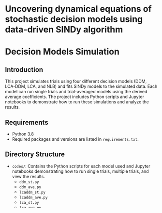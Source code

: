 # Uncovering dynamical equations of stochastic decision models using data-driven SINDy algorithm
# Decision Models Simulation

## Introduction

This project simulates trials using four different decision models (DDM, LCA-DDM, LCA, and NLB) and fits SINDy models to the simulated data. Each model can run single trials and trial-averaged models using the derived average coefficients. The project includes Python scripts and Jupyter notebooks to demonstrate how to run these simulations and analyze the results.

## Requirements

- Python 3.8
- Required packages and versions are listed in `requirements.txt`.

## Directory Structure

- `codes/`: Contains the Python scripts for each model used and Jupyter notebooks demonstrating how to run single trials, multiple trials, and view the results.
    - `ddm_st.py`
    - `ddm_ave.py`
    - `lcaddm_st.py`
    - `lcaddm_ave.py`
    - `lca_st.py`
    - `lca_ave.py`
    - `nlb_st.py`
    - `nlb_ave.py`
    - `run_ddm.ipynb`
    - `run_lcaddm.ipynb`
    - `run_lca.ipynb`
    - `run_nlb.ipynb`
- `requirements.txt`: Lists the Python packages and versions required for the project.
- `README.md`: This file.

## Usage

To run the simulations, use the provided Jupyter notebooks in the `codes/` directory. Each notebook corresponds to one of the four decision models and includes the following steps and must be run sequentially:

1. **Single Trial Simulation**:
    - Demonstrates a sample decision trial and its output

2. **Multiple Single Trials**:
    - Run the simulations for multiple trials using the single trial Python script.
    - Store the coefficients returned from the simulations to be used for average model.

3. **Trial Averaged Model**:
    - Use the average coefficients obtained from the multiple single trials.
    - Run the trial-averaged model using the trial average model.
    - Compare the performance of the trial-averaged model to the original decision over many trials.

### Example Workflow

#### Single Trial Simulation

In the `run_ddm.ipynb` notebook for example, you will:
- Import the necessary functions from `ddm_st.py`.
- Define parameters for the trial.
- Run the `simulate_trial` function to simulate a single trial.
- Print and plot the results to visualize the decision variable trajectories.

#### Multiple Single Trials

In the same notebook, you will:
- Define parameters for running multiple trials.
- Run the `sessionDDM` function to simulate multiple single trials and fit the SINDy model.
- Print a summary of the results and plot sample trials to compare the DDM and SINDy models.

#### Trial Averaged Model

Also in the same notebook, you will:
- Use the coefficients obtained from multiple single trials.
- Run the `sessionDDM` function from `ddm_ave.py` to simulate the trial-averaged model using the average SINDy coefficients.
- Print a summary of the results and plot sample trials to compare the trial-averaged model with the original DDM model.

Repeat these steps for `run_lcaddm.ipynb`, `run_lca.ipynb`, and `run_nlb.ipynb`.

## Contact

For any questions or further assistance, please contact Brendan Lenfesty at lenfesty-b@ulster.ac.uk



